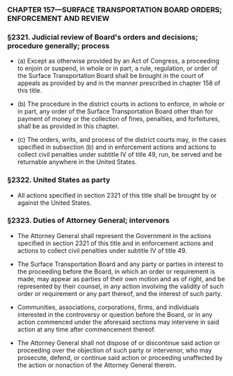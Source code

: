 ### **CHAPTER 157—SURFACE TRANSPORTATION BOARD ORDERS; ENFORCEMENT AND REVIEW**

### §2321. Judicial review of Board's orders and decisions; procedure generally; process
* (a) Except as otherwise provided by an Act of Congress, a proceeding to enjoin or suspend, in whole or in part, a rule, regulation, or order of the Surface Transportation Board shall be brought in the court of appeals as provided by and in the manner prescribed in chapter 158 of this title.

* (b) The procedure in the district courts in actions to enforce, in whole or in part, any order of the Surface Transportation Board other than for payment of money or the collection of fines, penalties, and forfeitures, shall be as provided in this chapter.

* (c) The orders, writs, and process of the district courts may, in the cases specified in subsection (b) and in enforcement actions and actions to collect civil penalties under subtitle IV of title 49, run, be served and be returnable anywhere in the United States.

### §2322. United States as party
* All actions specified in section 2321 of this title shall be brought by or against the United States.

### §2323. Duties of Attorney General; intervenors
* The Attorney General shall represent the Government in the actions specified in section 2321 of this title and in enforcement actions and actions to collect civil penalties under subtitle IV of title 49.

* The Surface Transportation Board and any party or parties in interest to the proceeding before the Board, in which an order or requirement is made, may appear as parties of their own motion and as of right, and be represented by their counsel, in any action involving the validity of such order or requirement or any part thereof, and the interest of such party.

* Communities, associations, corporations, firms, and individuals interested in the controversy or question before the Board, or in any action commenced under the aforesaid sections may intervene in said action at any time after commencement thereof.

* The Attorney General shall not dispose of or discontinue said action or proceeding over the objection of such party or intervenor, who may prosecute, defend, or continue said action or proceeding unaffected by the action or nonaction of the Attorney General therein.